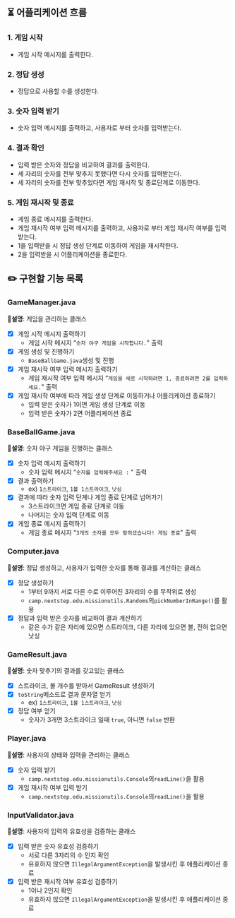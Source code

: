## ⏳ 어플리케이션 흐름

### 1. 게임 시작

- 게임 시작 메시지를 출력한다.

### 2. 정답 생성

- 정답으로 사용할 수를 생성한다.

### 3. 숫자 입력 받기

- 숫자 입력 메시지를 출력하고, 사용자로 부터 숫자를 입력받는다.

### 4. 결과 확인

- 입력 받은 숫자와 정답을 비교하여 결과를 출력한다.
- 세 자리의 숫자를 전부 맞추지 못했다면 다시 숫자를 입력받는다.
- 세 자리의 숫자를 전부 맞추었다면 게임 재시작 및 종료단계로 이동한다.

### 5. 게임 재시작 및 종료

- 게임 종료 메시지를 출력한다.
- 게임 재시작 여부 입력 메시지를 출력하고, 사용자로 부터 게임 재시작 여부를 입력받는다.
- 1을 입력받을 시 정답 생성 단계로 이동하여 게임을 재시작한다.
- 2을 입력받을 시 어플리케이션을 종료한다.

## ✏️ 구현할 기능 목록

### GameManager.java

📝**설명**: 게임을 관리하는 클래스

- [x]  게임 시작 메시지 출력하기
    - 게임 시작 메시지 “`숫자 야구 게임을 시작합니다.`" 출력
- [x]  게임 생성 및 진행하기
    - `BaseBallGame.java`생성 및 진행
- [x]  게임 재시작 여부 입력 메시지 출력하기
    - 게임 재시작 여부 입력 메시지 “`게임을 새로 시작하려면 1, 종료하려면 2를 입력하세요.`" 출력
- [x]  게임 재시작 여부에 따라 게임 생성 단계로 이동하거나 어플리케이션 종료하기
    - 입력 받은 숫자가 1이면 게임 생성 단계로 이동
    - 입력 받은 숫자가 2면 어플리케이션 종료

### BaseBallGame.java

📝**설명**: 숫자 야구 게임을 진행하는 클래스

- [x]  숫자 입력 메시지 출력하기
    - 숫자 입력 메시지 “`숫자를 입력해주세요 :` " 출력
- [x]  결과 출력하기
    - ex) `1스트라이크`, `1볼 1스트라이크`, `낫싱`
- [x]  결과에 따라 숫자 입력 단계나 게임 종료 단계로 넘어가기
    - 3스트라이크면 게임 종료 단계로 이동
    - 나머지는 숫자 입력 단계로 이동
- [x]  게임 종료 메시지 출력하기
    - 게임 종료 메시지 “`3개의 숫자를 모두 맞히셨습니다! 게임 종료`" 출력

### Computer.java

📝**설명**: 정답 생성하고, 사용자가 입력한 숫자를 통해 결과를 계산하는 클래스

- [x]  정답 생성하기
    - 1부터 9까지 서로 다른 수로 이루어진 3자리의 수를 무작위로 생성
    - `camp.nextstep.edu.missionutils.Randoms`의`pickNumberInRange()`를 활용
- [x]  정답과 입력 받은 숫자를 비교하여 결과 계산하기
    - 같은 수가 같은 자리에 있으면 스트라이크, 다른 자리에 있으면 볼, 전혀 없으면 낫싱

### GameResult.java

📝**설명**: 숫자 맞추기의 결과를 갖고있는 클래스

- [x]  스트라이크, 볼 개수를 받아서 GameResult 생성하기
- [x]  `toString`메소드로 결과 문자열 얻기
    - ex) `1스트라이크`, `1볼 1스트라이크`, `낫싱`
- [x]  정답 여부 얻기
    - 숫자가 3개면 3스트라이크 일때 `true`, 아니면 `false` 반환

### Player.java

📝**설명**: 사용자의 상태와 입력을 관리하는 클래스

- [x]  숫자 입력 받기
    - `camp.nextstep.edu.missionutils.Console`의`readLine()`을 활용
- [x]  게임 재시작 여부 입력 받기
    - `camp.nextstep.edu.missionutils.Console`의`readLine()`을 활용

### InputValidator.java

📝**설명**: 사용자의 입력의 유효성을 검증하는 클래스

- [x]  입력 받은 숫자 유효성 검증하기
    - 서로 다른 3자리의 수 인지 확인
    - 유효하지 않으면 `IllegalArgumentException`을 발생시킨 후 애플리케이션 종료
- [x]  입력 받은 재시작 여부 유효성 검증하기
    - 1이나 2인지 확인
    - 유효하지 않으면 `IllegalArgumentException`을 발생시킨 후 애플리케이션 종료
